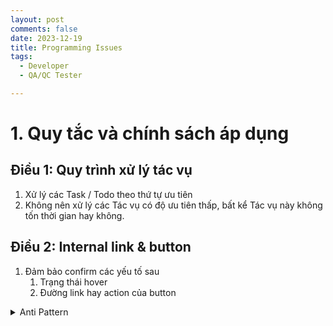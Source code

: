 ```yaml
---
layout: post
comments: false
date: 2023-12-19
title: Programming Issues
tags:
  - Developer
  - QA/QC Tester

---
```


# 1. Quy tắc và chính sách áp dụng


## Điều 1: Quy trình xử lý tác vụ

1. Xử lý các Task / Todo theo thứ tự ưu tiên
2. Không nên xử lý các Tác vụ có độ ưu tiên thấp, bất kể Tác vụ này không tốn thời gian hay không.

## Điều 2: Internal link & button

1. Đảm bảo confirm các yếu tố sau
	1. Trạng thái hover
	2. Đường link hay action của button
<details>
<summary>Anti Pattern</summary>
- Đường link không click được.
- Button không có action.

</details>

